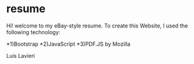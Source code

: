 resume
======

Hi! welcome to my eBay-style resume. To create this Website, I used
the following technology:
	
*1)Bootstrap
*2)JavaScript
*3)PDF.JS by Mozilla

Luis Lavieri
